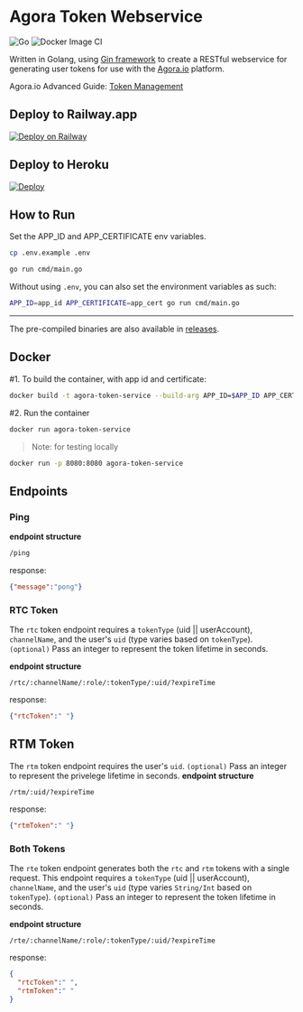 # Agora Token Webservice
![Go](https://github.com/digitallysavvy/agora-token-server/workflows/Go/badge.svg?branch=master) ![Docker Image CI](https://github.com/digitallysavvy/agora-token-server/workflows/Docker%20Image%20CI/badge.svg?branch=master)  

Written in Golang, using [Gin framework](https://github.com/gin-gonic/gin) to create a RESTful webservice for generating user tokens for use with the [Agora.io](https://www.agora.io) platform. 

Agora.io Advanced Guide: [Token Management](https://docs.agora.io/en/Video/token_server)

## Deploy to Railway.app ##

[![Deploy on Railway](https://railway.app/button.svg)](https://railway.app/new/template/NKYzQA?referralCode=waRWUT)

## Deploy to Heroku ##
[![Deploy](https://www.herokucdn.com/deploy/button.svg)](https://www.heroku.com/deploy/?template=https://github.com/AgoraIO-Community/agora-token-service)

## How to Run ##

Set the APP_ID and APP_CERTIFICATE env variables.

```bash
cp .env.example .env
```

```bash
go run cmd/main.go
```

Without using `.env`, you can also set the environment variables as such:

```bash
APP_ID=app_id APP_CERTIFICATE=app_cert go run cmd/main.go
```

---

The pre-compiled binaries are also available in [releases](https://github.com/AgoraIO-Community/agora-token-service/releases).

## Docker ##

#1. To build the container, with app id and certificate: 

```bash
docker build -t agora-token-service --build-arg APP_ID=$APP_ID APP_CERTIFICATE=$APP_CERTIFICATE .
```

#2. Run the container 

```bash
docker run agora-token-service
```
> Note: for testing locally
```bash
docker run -p 8080:8080 agora-token-service
```

## Endpoints ##

### Ping ###
**endpoint structure**
```bash
/ping
```
response:
``` json
{"message":"pong"} 
```

### RTC Token ###
The `rtc` token endpoint requires a `tokenType` (uid || userAccount), `channelName`, and the user's `uid` (type varies based on `tokenType`). 
`(optional)` Pass an integer to represent the token lifetime in seconds.

**endpoint structure** 
```
/rtc/:channelName/:role/:tokenType/:uid/?expireTime
```

response:
``` json
{"rtcToken":" "} 
```

## RTM Token ##
The `rtm` token endpoint requires the user's `uid`. 
`(optional)` Pass an integer to represent the privelege lifetime in seconds.
**endpoint structure** 
```
/rtm/:uid/?expireTime
```

response:
``` json
{"rtmToken":" "} 
```

### Both Tokens ###
The `rte` token endpoint generates both the `rtc` and `rtm` tokens with a single request. This endpoint requires a `tokenType` (uid || userAccount), `channelName`, and the user's `uid` (type varies `String/Int` based on `tokenType`). 
`(optional)` Pass an integer to represent the token lifetime in seconds.

**endpoint structure** 
```
/rte/:channelName/:role/:tokenType/:uid/?expireTime
```

response:
``` json
{
  "rtcToken":" ",
  "rtmToken":" " 
} 
```
